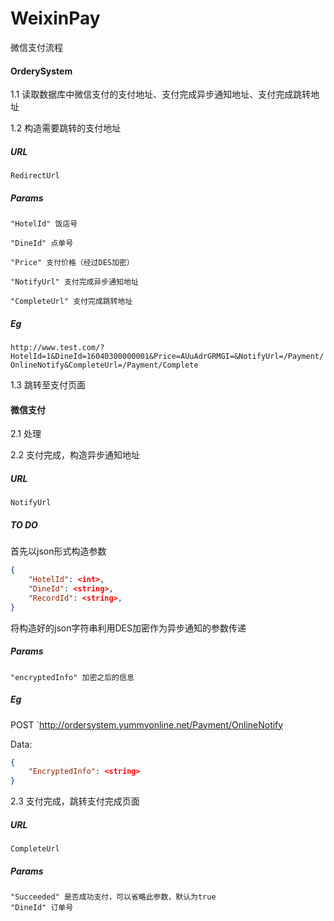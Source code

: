 # WeixinPay
微信支付流程

#### OrderySystem

1.1 读取数据库中微信支付的支付地址、支付完成异步通知地址、支付完成跳转地址

1.2 构造需要跳转的支付地址

##### URL
`RedirectUrl`
##### Params
```
"HotelId" 饭店号

"DineId" 点单号

"Price" 支付价格（经过DES加密）

"NotifyUrl" 支付完成异步通知地址

"CompleteUrl" 支付完成跳转地址
```

##### Eg
`http://www.test.com/?HotelId=1&DineId=16040300000001&Price=AUuAdrGRMGI=&NotifyUrl=/Payment/OnlineNotify&CompleteUrl=/Payment/Complete`

1.3 跳转至支付页面

#### 微信支付

2.1 处理

2.2 支付完成，构造异步通知地址

##### URL
`NotifyUrl`
##### TO DO
首先以json形式构造参数
```json
{
	"HotelId": <int>,
	"DineId": <string>,
	"RecordId": <string>,
}
```
将构造好的json字符串利用DES加密作为异步通知的参数传递

##### Params
```
"encryptedInfo" 加密之后的信息
```

##### Eg
POST
`http://ordersystem.yummyonline.net/Payment/OnlineNotify

Data:
```json
{
	"EncryptedInfo": <string>
}
```

2.3 支付完成，跳转支付完成页面
##### URL
`CompleteUrl`
##### Params
```
"Succeeded" 是否成功支付，可以省略此参数，默认为true
"DineId" 订单号
```
